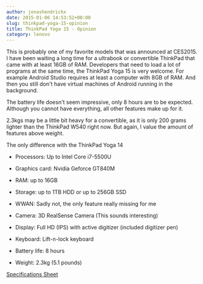 ```yaml
---
author: jonashendrickx
date: 2015-01-06 14:53:52+00:00
slug: thinkpad-yoga-15-opinion
title: ThinkPad Yoga 15 - Opinion
category: lenovo
---
```

This is probably one of my favorite models that was announced at CES2015. I have been waiting a long time for a ultrabook or convertible ThinkPad that came with at least 16GB of RAM. Developers that need to load a lot of programs at the same time, the ThinkPad Yoga 15 is very welcome. For example Android Studio requires at least a computer with 8GB of RAM. And then you still don't have virtual machines of Android running in the background.

The battery life doesn't seem impressive, only 8 hours are to be expected. Although you cannot have everything, all other features make up for it.

2.3kgs may be a little bit heavy for a convertible, as it is only 200 grams lighter than the ThinkPad W540 right now. But again, I value the amount of features above weight.

The only difference with the ThinkPad Yoga 14



  * Processors: Up to Intel Core i7-5500U

  * Graphics card: Nvidia Geforce GT840M

  * RAM: up to 16GB

  * Storage: up to 1TB HDD or up to 256GB SSD

  * WWAN: Sadly not, the only feature really missing for me

  * Camera: 3D RealSense Camera (This sounds interesting)

  * Display: Full HD (IPS) with active digitizer (included digitizer pen)

  * Keyboard: Lift-n-lock keyboard

  * Battery life: 8 hours

  * Weight: 2.3kg (5.1 pounds)


[Specifications Sheet](http://news.lenovo.com/images/20034/Lenovo%20ThinkPad%20YOGA%2012%2014%2015%20Spec%20Sheet.pdf)

